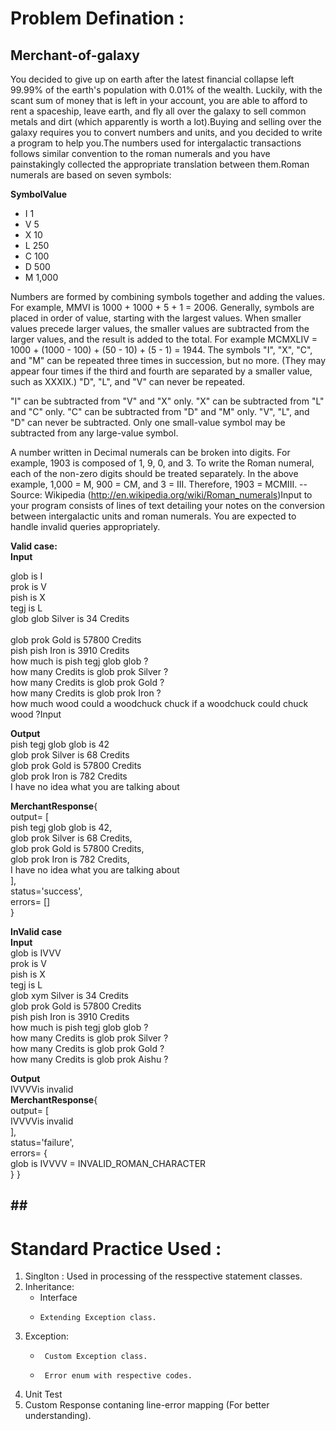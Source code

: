 <h1>Problem Defination :</h1>


## Merchant-of-galaxy

You decided to give up on earth after the latest financial collapse left 99.99% of the earth's population with 0.01% of the wealth. Luckily, with the scant sum of money that is left in your account, you are able to afford to rent a spaceship, leave earth, and fly all over the galaxy to sell common metals and dirt (which apparently is worth a lot).Buying and selling over the galaxy requires you to convert numbers and units, and you decided to write a program to help you.The numbers used for intergalactic transactions follows similar convention to the roman numerals and you have painstakingly collected the appropriate translation between them.Roman numerals are based on seven symbols:

**SymbolValue**

- I 1
- V 5
- X 10
- L 250
- C 100
- D 500
- M 1,000

Numbers are formed by combining symbols together and adding the values. For example, MMVI is 1000 + 1000 + 5 + 1 = 2006. Generally, symbols are placed in order of value, starting with the largest values. When smaller values precede larger values, the smaller values are subtracted from the larger values, and the result is added to the total. For example MCMXLIV = 1000 + (1000 - 100) + (50 - 10) + (5 - 1) = 1944.
The symbols "I", "X", "C", and "M" can be repeated three times in succession, but no more. (They may appear four times if the third and fourth are separated by a smaller value, such as XXXIX.) "D", "L", and "V" can never be repeated.

"I" can be subtracted from "V" and "X" only. "X" can be subtracted from "L" and "C" only. "C" can be subtracted from "D" and "M" only. "V", "L", and "D" can never be subtracted.
Only one small-value symbol may be subtracted from any large-value symbol.

A number written in Decimal numerals can be broken into digits. For example, 1903 is composed of 1, 9, 0, and 3. To write the Roman numeral, each of the non-zero digits should be treated separately. In the above example, 1,000 = M, 900 = CM, and 3 = III. Therefore, 1903 = MCMIII.
-- Source: Wikipedia (http://en.wikipedia.org/wiki/Roman_numerals)Input to your program consists of lines of text detailing your notes on the conversion between intergalactic units and roman numerals. You are expected to handle invalid queries appropriately.

**Valid case:<br />
Input**<br />

glob is I<br />
prok is V<br />
pish is X<br />
tegj is L<br />
glob glob Silver is 34 Credits<br /><br />
glob prok Gold is 57800 Credits<br />
pish pish Iron is 3910 Credits<br />
how much is pish tegj glob glob ?<br />
how many Credits is glob prok Silver ?<br />
how many Credits is glob prok Gold ?<br />
how many Credits is glob prok Iron ?<br />
how much wood could a woodchuck chuck if a woodchuck could chuck wood ?Input<br />

**Output**<br />
pish tegj glob glob is 42<br />
glob prok Silver is 68 Credits<br />
glob prok Gold is 57800 Credits<br />
glob prok Iron is 782 Credits<br />
I have no idea what you are talking about<br />

**MerchantResponse**{<br />
   output=   [<br />
      pish tegj glob glob is 42,<br />
      glob prok Silver is 68 Credits,<br />
      glob prok Gold is 57800 Credits,<br />
      glob prok Iron is 782 Credits,<br />
      I have no idea what you are talking about<br />
   ],<br />
   status='success',<br />
   errors=   []<br />
}<br />


**InValid case**<br />
**Input**<br/>
glob is IVVV<br />
prok is V<br />
pish is X<br />
tegj is L<br />
glob xym Silver is 34 Credits<br />
glob prok Gold is 57800 Credits<br />
pish pish Iron is 3910 Credits<br />
how much is pish tegj glob glob ?<br />
how many Credits is glob prok Silver ?<br />
how many Credits is glob prok Gold ?<br />
how many Credits is glob prok Aishu ?<br />

**Output**<br />
IVVVVis invalid<br />
**MerchantResponse**{<br />
   output=   [<br />
      IVVVVis invalid<br />
   ],<br />
   status='failure',<br />
   errors=   {<br />
      glob is IVVVV = INVALID_ROMAN_CHARACTER<br />
   }
}

## ## <h1>Standard Practice Used :</h1>

1.  Singlton : Used in processing of the resspective statement classes.
2. Inheritance:
	  -    Interface
	  -     Extending Exception class.
3. Exception:
	 -      Custom Exception class.
	 -      Error enum with respective codes.
4. Unit Test
5. Custom Response contaning line-error mapping (For better understanding).
